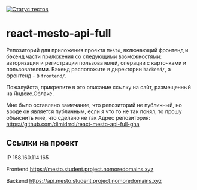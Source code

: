 [![Статус тестов](../../actions/workflows/tests.yml/badge.svg)](../../actions/workflows/tests.yml)

# react-mesto-api-full
Репозиторий для приложения проекта `Mesto`, включающий фронтенд и бэкенд части приложения со следующими возможностями: авторизации и регистрации пользователей, операции с карточками и пользователями. Бэкенд расположите в директории `backend/`, а фронтенд - в `frontend/`. 
  
Пожалуйста, прикрепите в это описание ссылку на сайт, размещенный на Яндекс.Облаке.

Мне было оставлено замечание, что репозиторий не публичный, но вроде он является публичным, если я что то не так понял, то прошу объяснить мне, что сделано не так
Адрес репозитория: https://github.com/dimidrrol/react-mesto-api-full-gha

## Ссылки на проект

IP 158.160.114.165

Frontend https://mesto.student.project.nomoredomains.xyz

Backend https://api.mesto.student.project.nomoredomains.xyz
